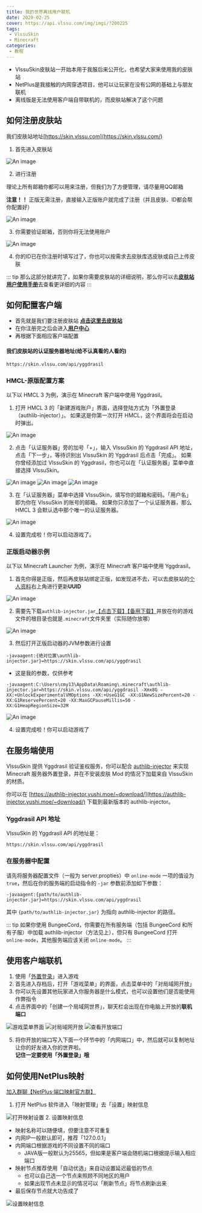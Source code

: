 ```yaml
---
title: 我的世界离线用户联机
date: 2020-02-25
cover: https://api.vlssu.com/img/imgi/?200225
tags:
 - VlssuSkin
 - Minecraft
categories: 
 - 教程
---
```


- VlssuSkin皮肤站一开始本用于我服后来公开化，也希望大家来使用我的皮肤站
- NetPlus是我接触的内网穿透项目，他可以让玩家在没有公网的基础上与朋友联机
- 离线版是无法使用客户端自带联机的，而皮肤站解决了这个问题

<!-- more -->

## 如何注册皮肤站

我们皮肤站地址[https://skin.vlssu.com](https://skin.vlssu.com/)

1. 首先进入皮肤站

![An image](./images/netplus_1.jpg)

2. 进行注册

理论上所有邮箱你都可以用来注册，但我们为了方便管理，请尽量用QQ邮箱

**注意！！** 正版无需注册，直接输入正版账户就完成了注册（并且皮肤、ID都会帮你配置好）

![An image](./images/netplus_2.jpg)

3. 你需要验证邮箱，否则你将无法使用账户

![An image](./images/netplus_3.png)

4. 你的ID已在你注册时填写过了，你也可以按需求去皮肤库选皮肤或自己上传皮肤

::: tip
那么这部分就讲完了，如果你需要皮肤站的详细说明，那么你可以去[**皮肤站用户使用手册**](https://skin.vlssu.com/manual/)去查看更详细的内容
:::

## 如何配置客户端

- 首先就是我们要注册皮肤站  [**点击这里去皮肤站**](https://skin.vlssu.com/auth/register)
- 在你注册完之后会进入[**用户中心**](http://skin.vlssu.com/user)
- 再根据下面相应客户端配置


#### 我们皮肤站的认证服务器地址(给不认真看的人看的)
```
https://skin.vlssu.com/api/yggdrasil
```

### HMCL-原版配置方案

以下以 HMCL 3 为例，演示在 Minecraft 客户端中使用 Yggdrasil。

1. 打开 HMCL 3 的「新建游戏账户」界面，选择登陆方式为「外置登录（authlib-injector）」。
如果这是你第一次打开 HMCL，这个界面将会在启动时弹出。

![An image](./images/netplus_4.png)

2. 点击「认证服务器」旁的加号「+」，输入 VlssuSkin 的 Yggdrasil API 地址，点击「下一步」，等待识别出 VlssuSkin 的 Yggdrasil 后点击「完成」。
如果你曾经添加过 VlssuSkin 的 Yggdrasil，你也可以在「认证服务器」菜单中直接选择 VlssuSkin。

![An image](./images/netplus_5.png)
![An image](./images/netplus_6.png)
![An image](./images/netplus_7.png)

3. 在「认证服务器」菜单中选择 VlssuSkin，填写你的邮箱和密码。「用户名」即为你在 VlssuSkin 的账号的邮箱。
如果你只添加了一个认证服务器，那么 HMCL 3 会默认选中那个唯一的认证服务器。

![An image](./images/netplus_8.png)

4. 设置完成啦！你可以启动游戏了。

### 正版启动器示例

以下以 Minecraft Launcher 为例，演示在 Minecraft 客户端中使用 Yggdrasil。

1. 首先你得是正版，然后再皮肤站绑定正版，如发现进不去，可以去皮肤站的[个人资料](https://skin.vlssu.com/user/profile)右上角进行更新**UUID**

![An image](./images/netplus_9.png)

2. 需要先下载`authlib-injector.jar`[【点击下载】](https://authlib-injector.yushi.moe/~download/)[【备用下载】](https://www.lanzoui.com/i4mzbqd)并放在你的游戏文件的根目录也就是`.minecraft`文件夹里（实际随你放哪）

![An image](./images/netplus_10.png)

3. 然后打开正版启动器的JVM参数进行设置

```
-javaagent:{绝对位置\authlib-injector.jar}=https://skin.vlssu.com/api/yggdrasil
```

- 这是我的参数，仅供参考

```
-javaagent:C:\Users\cmy13\AppData\Roaming\.minecraft\authlib-injector.jar=https://skin.vlssu.com/api/yggdrasil -Xmx8G -XX:+UnlockExperimentalVMOptions -XX:+UseG1GC -XX:G1NewSizePercent=20 -XX:G1ReservePercent=20 -XX:MaxGCPauseMillis=50 -XX:G1HeapRegionSize=32M
```

![An image](./images/netplus_11.png)

4. 设置完成啦！你可以启动游戏了

## 在服务端使用
VlssuSkin 提供 Yggdrasil 验证鉴权服务，你可以配合 [authlib-injector](https://github.com/yushijinhun/authlib-injector) 来实现 Minecraft 服务器外置登录，并在不安装皮肤 Mod 的情况下加载来自 VlssuSkin 的材质。

你可以在 [https://authlib-injector.yushi.moe/~download/](https://authlib-injector.yushi.moe/~download/) 下载到最新版本的 authlib-injector。

### Yggdrasil API 地址

VlssuSkin 的 Yggdrasil API 的地址是：

```
https://skin.vlssu.com/api/yggdrasil
```
### 在服务器中配置
请先将服务器配置文件（一般为 server.propties）中 `online-mode` 一项的值设为 `true`，然后在你的服务端的启动指令的 `-jar` 参数前添加如下参数：

```
-javaagent:{path/to/authlib-injector.jar}=https://skin.vlssu.com/api/yggdrasil
```

其中 `{path/to/authlib-injector.jar}` 为指向 authlib-injector 的路径。

::: tip
如果你使用 BungeeCord，你需要在所有服务端（包括 BungeeCord 和所有子服）中加载 authlib-injector（方法见上），但只有 BungeeCord 打开 `online-mode`，其他服务端应该关闭 `online-mode`。
:::

## 使用客户端联机
1. 使用「[外置登录](#如何配置客户端)」进入游戏
2. 首先进入存档后，打开「游戏菜单」的界面，点击菜单中的「对局域网开放」
3. 你可以先设置其他玩家进入你服务器是什么模式，也可以设置他们是否能使用作弊指令
4. 点击界面中的「创建一个局域网世界」，聊天栏会出现在你电脑上开放的**联机端口**

![游戏菜单界面](./images/netplus_12.png)
![对局域网开放](./images/netplus_13.png)
![查看开放端口](./images/netplus_14.png)

5. 将你开放的端口写入下面一个环节中的「内网端口」中，然后就可以复制地址让你的好友进入你的世界啦。<br>
**记住一定要使用「外置登录」哦**

## 如何使用NetPlus映射
[加入群聊【NetPlus·端口映射官方群】](https://jq.qq.com/?_wv=1027&k=5vvZx5E)

1. 打开 NetPlus 软件进入「映射管理」去「设置」映射信息

![打开映射设置](./images/netplus_15.png)
2. 设置映射信息
- 映射名称可以随便填，但要注意不可重复
- 内网IP一般默认即可，推荐「127.0.0.1」
- 内网端口根据游戏的不同设置不同的端口
  - JAVA版一般默认为25565，但如果是客户端会随机端口根据提示输入相应端口
- 映射节点推荐使用「自动优选」来自动设置延迟最低的节点
  - 也可以自己选一个节点来照顾不同地区的用户
  - 如果出现节点未显示的情况可以「刷新节点」将节点刷新出来
- 最后保存节点就大功告成了

![设置映射信息](./images/netplus_16.png)